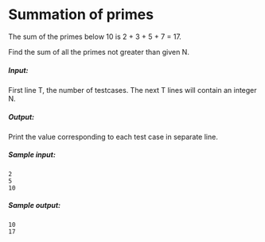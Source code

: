 Summation of primes
======

The sum of the primes below 10 is 2 + 3 + 5 + 7 = 17.

Find the sum of all the primes not greater than given N.

##### Input:
First line T, the number of testcases. The next T lines will contain an integer N.

##### Output:
Print the value corresponding to each test case in separate line.

##### Sample input:
```
2
5
10
```

##### Sample output:
```
10
17
```

